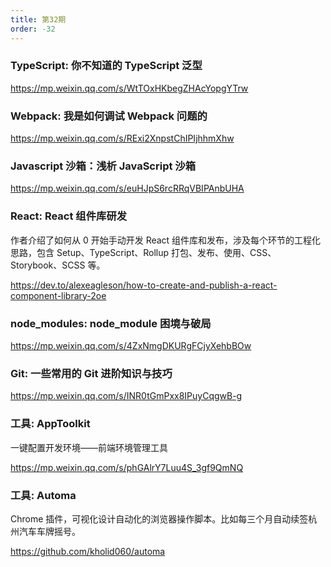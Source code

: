 ```yaml
---
title: 第32期
order: -32
---
```


### TypeScript: 你不知道的 TypeScript 泛型

https://mp.weixin.qq.com/s/WtTOxHKbegZHAcYopgYTrw

### Webpack: 我是如何调试 Webpack 问题的

https://mp.weixin.qq.com/s/RExi2XnpstChIPIjhhmXhw

### Javascript 沙箱：浅析 JavaScript 沙箱

https://mp.weixin.qq.com/s/euHJpS6rcRRqVBIPAnbUHA

### React: React 组件库研发

作者介绍了如何从 0 开始手动开发 React 组件库和发布，涉及每个环节的工程化思路，包含 Setup、TypeScript、Rollup 打包、发布、使用、CSS、Storybook、SCSS 等。

https://dev.to/alexeagleson/how-to-create-and-publish-a-react-component-library-2oe

### node_modules: node_module 困境与破局

https://mp.weixin.qq.com/s/4ZxNmgDKURgFCjyXehbBOw

### Git: 一些常用的 Git 进阶知识与技巧

https://mp.weixin.qq.com/s/INR0tGmPxx8IPuyCqgwB-g

### 工具: AppToolkit

一键配置开发环境——前端环境管理工具

https://mp.weixin.qq.com/s/phGAlrY7Luu4S_3gf9QmNQ

### 工具: Automa

Chrome 插件，可视化设计自动化的浏览器操作脚本。比如每三个月自动续签杭州汽车车牌摇号。

https://github.com/kholid060/automa
